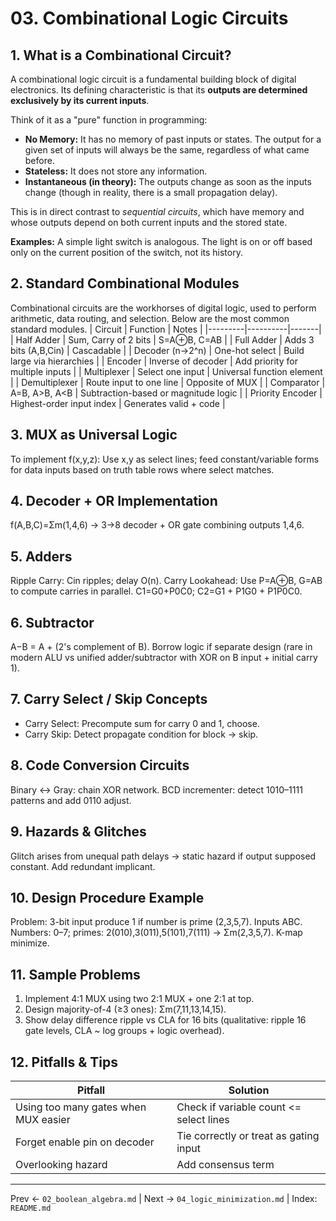 # 03. Combinational Logic Circuits

## 1. What is a Combinational Circuit?

A combinational logic circuit is a fundamental building block of digital electronics. Its defining characteristic is that its **outputs are determined exclusively by its current inputs**.

Think of it as a "pure" function in programming:
- **No Memory:** It has no memory of past inputs or states. The output for a given set of inputs will always be the same, regardless of what came before.
- **Stateless:** It does not store any information.
- **Instantaneous (in theory):** The outputs change as soon as the inputs change (though in reality, there is a small propagation delay).

This is in direct contrast to *sequential circuits*, which have memory and whose outputs depend on both current inputs and the stored state.

**Examples:** A simple light switch is analogous. The light is on or off based only on the current position of the switch, not its history.

## 2. Standard Combinational Modules
Combinational circuits are the workhorses of digital logic, used to perform arithmetic, data routing, and selection. Below are the most common standard modules.
| Circuit | Function | Notes |
|---------|----------|-------|
| Half Adder | Sum, Carry of 2 bits | S=A⊕B, C=AB |
| Full Adder | Adds 3 bits (A,B,Cin) | Cascadable |
| Decoder (n→2^n) | One-hot select | Build large via hierarchies |
| Encoder | Inverse of decoder | Add priority for multiple inputs |
| Multiplexer | Select one input | Universal function element |
| Demultiplexer | Route input to one line | Opposite of MUX |
| Comparator | A=B, A>B, A<B | Subtraction-based or magnitude logic |
| Priority Encoder | Highest-order input index | Generates valid + code |

## 3. MUX as Universal Logic
To implement f(x,y,z): Use x,y as select lines; feed constant/variable forms for data inputs based on truth table rows where select matches.

## 4. Decoder + OR Implementation
f(A,B,C)=Σm(1,4,6) → 3→8 decoder + OR gate combining outputs 1,4,6.

## 5. Adders
Ripple Carry: Cin ripples; delay O(n).
Carry Lookahead: Use P=A⊕B, G=AB to compute carries in parallel.
C1=G0+P0C0; C2=G1 + P1G0 + P1P0C0.

## 6. Subtractor
A−B = A + (2's complement of B).
Borrow logic if separate design (rare in modern ALU vs unified adder/subtractor with XOR on B input + initial carry 1).

## 7. Carry Select / Skip Concepts
- Carry Select: Precompute sum for carry 0 and 1, choose.
- Carry Skip: Detect propagate condition for block → skip.

## 8. Code Conversion Circuits
Binary ↔ Gray: chain XOR network.
BCD incrementer: detect 1010–1111 patterns and add 0110 adjust.

## 9. Hazards & Glitches
Glitch arises from unequal path delays → static hazard if output supposed constant. Add redundant implicant.

## 10. Design Procedure Example
Problem: 3-bit input produce 1 if number is prime (2,3,5,7). Inputs ABC.
Numbers: 0–7; primes: 2(010),3(011),5(101),7(111) → Σm(2,3,5,7).
K-map minimize.

## 11. Sample Problems
1. Implement 4:1 MUX using two 2:1 MUX + one 2:1 at top.
2. Design majority-of-4 (≥3 ones): Σm(7,11,13,14,15).
3. Show delay difference ripple vs CLA for 16 bits (qualitative: ripple 16 gate levels, CLA ~ log groups + logic overhead).

## 12. Pitfalls & Tips
| Pitfall | Solution |
|---------|----------|
| Using too many gates when MUX easier | Check if variable count <= select lines |
| Forget enable pin on decoder | Tie correctly or treat as gating input |
| Overlooking hazard | Add consensus term | 

---
Prev ← `02_boolean_algebra.md` | Next → `04_logic_minimization.md` | Index: `README.md`

